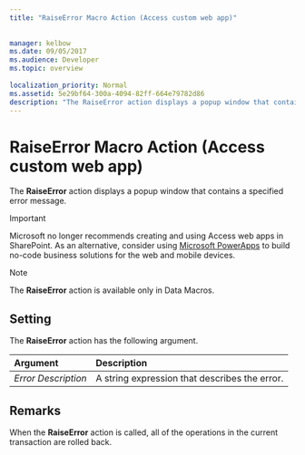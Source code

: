 ```yaml
---
title: "RaiseError Macro Action (Access custom web app)"
 
 
manager: kelbow
ms.date: 09/05/2017
ms.audience: Developer
ms.topic: overview
  
localization_priority: Normal
ms.assetid: 5e29bf64-300a-4094-82ff-664e79782d86
description: "The RaiseError action displays a popup window that contains a specified error message."
---
```


# RaiseError Macro Action (Access custom web app)

The **RaiseError** action displays a popup window that contains a specified error message. 
  
> [!IMPORTANT]
> Microsoft no longer recommends creating and using Access web apps in SharePoint. As an alternative, consider using [Microsoft PowerApps](https://powerapps.microsoft.com/en-us/) to build no-code business solutions for the web and mobile devices. 
  
> [!NOTE]
> The **RaiseError** action is available only in Data Macros. 
  
## Setting

The **RaiseError** action has the following argument. 
  
|**Argument**|**Description**|
|:-----|:-----|
| _Error Description_ <br/> |A string expression that describes the error.  <br/> |
   
## Remarks

When the **RaiseError** action is called, all of the operations in the current transaction are rolled back. 
  


